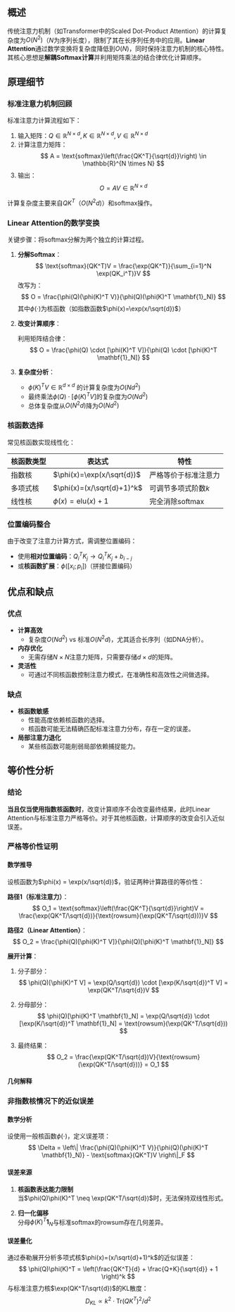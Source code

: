## 概述

传统注意力机制（如Transformer中的Scaled Dot-Product Attention）的计算复杂度为$O(N^2)$（$N$为序列长度），限制了其在长序列任务中的应用。**Linear Attention**通过数学变换将复杂度降低到$O(N)$，同时保持注意力机制的核心特性。其核心思想是**解耦Softmax计算**并利用矩阵乘法的结合律优化计算顺序。

## 原理细节

### 标准注意力机制回顾

标准注意力计算流程如下：

1. 输入矩阵：$Q \in \mathbb{R}^{N \times d}, K \in \mathbb{R}^{N \times d}, V \in \mathbb{R}^{N \times d}$
2. 计算注意力矩阵：
$$
A = \text{softmax}\left(\frac{QK^T}{\sqrt{d}}\right) \in \mathbb{R}^{N \times N}
$$
3. 输出：
$$O = AV \in \mathbb{R}^{N \times d}$$

计算复杂度主要来自$QK^T$（$O(N^2d)$）和softmax操作。

### Linear Attention的数学变换

关键步骤：将softmax分解为两个独立的计算过程。

1. **分解Softmax**：
$$
\text{softmax}(QK^T)V = \frac{\exp(QK^T)}{\sum_{i=1}^N \exp(QK_i^T)}V
$$
   改写为：
$$
O = \frac{\phi(Q)(\phi(K)^T V)}{\phi(Q)(\phi(K)^T \mathbf{1}_N)}
$$
   其中$\phi(\cdot)$为核函数（如指数函数$\phi(x)=\exp(x/\sqrt{d})$）

2. **改变计算顺序**：

   利用矩阵结合律：
$$
O = \frac{\phi(Q) \cdot [\phi(K)^T V]}{\phi(Q) \cdot [\phi(K)^T \mathbf{1}_N]}
$$
3. **复杂度分析**：
   - $\phi(K)^T V \in \mathbb{R}^{d \times d}$ 的计算复杂度为$O(Nd^2)$
   - 最终乘法$\phi(Q) \cdot [\phi(K)^T V]$的复杂度为$O(Nd^2)$
   - 总体复杂度从$O(N^2d)$降为$O(Nd^2)$

### 核函数选择

常见核函数实现线性化：

| 核函数类型 | 表达式 | 特性 |
|---------|--------|-----|
| 指数核   | $\phi(x)=\exp(x/\sqrt{d})$ | 严格等价于标准注意力 |
| 多项式核 | $\phi(x)=(x/\sqrt{d}+1)^k$ | 可调节多项式阶数$k$ |
| 线性核   | $\phi(x)=\text{elu}(x)+1$ | 完全消除softmax |

### 位置编码整合

由于改变了注意力计算方式，需调整位置编码：
- 使用**相对位置编码**：$Q_i^T K_j \rightarrow Q_i^T K_j + b_{i-j}$
- 或**核函数扩展**：$\phi([x_i; p_i])$（拼接位置编码）

## 优点和缺点

### 优点

- **计算高效**
	- 复杂度$O(Nd^2)$ vs 标准$O(N^2d)$，尤其适合长序列（如DNA分析）。
- **内存优化**
	- 无需存储$N \times N$注意力矩阵，只需要存储$d \times d$的矩阵。
- **灵活性**
	- 可通过不同核函数控制注意力模式，在准确性和高效性之间做选择。

### 缺点

- **核函数敏感**
	- 性能高度依赖核函数的选择。
	- 核函数可能无法精确匹配标准注意力分布，存在一定的误差。
- **局部注意力退化**
	- 某些核函数可能削弱局部依赖捕捉能力。

## 等价性分析

### 结论

**当且仅当使用指数核函数时**，改变计算顺序不会改变最终结果，此时Linear Attention与标准注意力严格等价。对于其他核函数，计算顺序的改变会引入近似误差。

### 严格等价性证明

#### 数学推导

设核函数为$\phi(x) = \exp(x/\sqrt{d})$，验证两种计算路径的等价性：

**路径1（标准注意力）**：
$$
O_1 = \text{softmax}\left(\frac{QK^T}{\sqrt{d}}\right)V = \frac{\exp(QK^T/\sqrt{d})}{\text{rowsum}(\exp(QK^T/\sqrt{d}))}V
$$

**路径2（Linear Attention）**：
$$
O_2 = \frac{\phi(Q)[\phi(K)^T V]}{\phi(Q)[\phi(K)^T \mathbf{1}_N]}
$$

**展开计算**：
1. 分子部分：
$$
\phi(Q)[\phi(K)^T V] = \exp(Q/\sqrt{d}) \cdot [\exp(K/\sqrt{d})^T V] 
= \exp(QK^T/\sqrt{d})V
$$

2. 分母部分：
$$
\phi(Q)[\phi(K)^T \mathbf{1}_N] = \exp(Q/\sqrt{d}) \cdot [\exp(K/\sqrt{d})^T \mathbf{1}_N] 
= \text{rowsum}(\exp(QK^T/\sqrt{d}))
$$

3. 最终结果：
$$
O_2 = \frac{\exp(QK^T/\sqrt{d})V}{\text{rowsum}(\exp(QK^T/\sqrt{d}))} = O_1
$$

#### 几何解释


### 非指数核情况下的近似误差

#### 数学分析

设使用一般核函数$\phi(\cdot)$，定义误差项：
$$
\Delta = \left\| \frac{\phi(Q)(\phi(K)^T V)}{\phi(Q)(\phi(K)^T \mathbf{1}_N)} - \text{softmax}(QK^T)V \right\|_F
$$

#### 误差来源

1. **核函数表达能力限制**  
   当$\phi(Q)\phi(K)^T \neq \exp(QK^T/\sqrt{d})$时，无法保持双线性形式。

2. **归一化偏移**  
   分母$\phi(K)^T \mathbf{1}_N$与标准softmax的rowsum存在几何差异。

#### 误差量化

通过泰勒展开分析多项式核$\phi(x)=(x/\sqrt{d}+1)^k$的近似误差：
$$
\phi(Q)\phi(K)^T = \left(\frac{QK^T}{d} + \frac{Q+K}{\sqrt{d}} + 1 \right)^k
$$
与标准注意力核$\exp(QK^T/\sqrt{d})$的KL散度：
$$
D_{KL} \propto k^2 \cdot \text{Tr}(QK^T)^2/d^2
$$